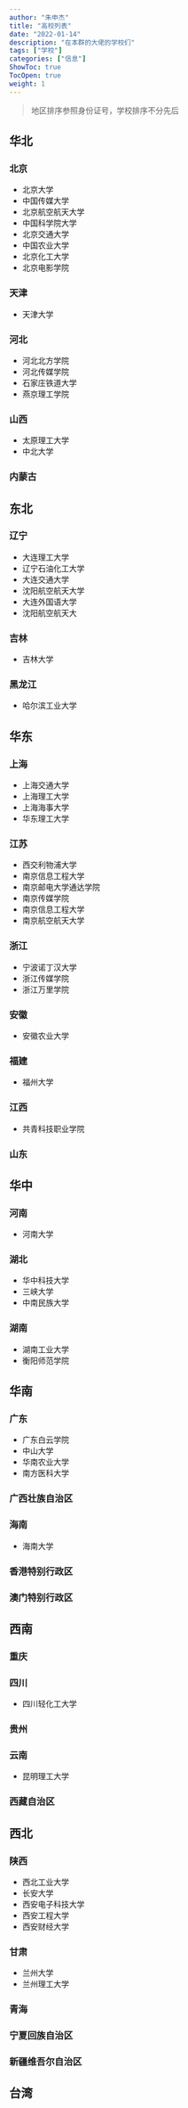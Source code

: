 ```yaml
---
author: "朱申杰"
title: "高校列表"
date: "2022-01-14"
description: "在本群的大佬的学校们"
tags: ["学校"]
categories: ["信息"]
ShowToc: true
TocOpen: true
weight: 1
---
```


> 地区排序参照身份证号，学校排序不分先后

<!--more-->

## 华北

### 北京

- 北京大学
- 中国传媒大学
- 北京航空航天大学
- 中国科学院大学
- 北京交通大学
- 中国农业大学
- 北京化工大学
- 北京电影学院

### 天津

- 天津大学

### 河北

- 河北北方学院
- 河北传媒学院
- 石家庄铁道大学
- 燕京理工学院

### 山西

- 太原理工大学
- 中北大学

### 内蒙古

## 东北

### 辽宁

- 大连理工大学
- 辽宁石油化工大学
- 大连交通大学
- 沈阳航空航天大学
- 大连外国语大学
- 沈阳航空航天大

### 吉林

- 吉林大学

### 黑龙江

- 哈尔滨工业大学

## 华东

### 上海

- 上海交通大学
- 上海理工大学
- 上海海事大学
- 华东理工大学

### 江苏

- 西交利物浦大学
- 南京信息工程大学
- 南京邮电大学通达学院
- 南京传媒学院
- 南京信息工程大学
- 南京航空航天大学

### 浙江

- 宁波诺丁汉大学
- 浙江传媒学院
- 浙江万里学院

### 安徽

- 安徽农业大学

### 福建

- 福州大学

### 江西

- 共青科技职业学院

### 山东

## 华中

### 河南

- 河南大学

### 湖北

- 华中科技大学
- 三峡大学
- 中南民族大学

### 湖南

- 湖南工业大学
- 衡阳师范学院

## 华南

### 广东

- 广东白云学院
- 中山大学
- 华南农业大学
- 南方医科大学

### 广西壮族自治区

### 海南

- 海南大学

### 香港特别行政区

### 澳门特别行政区

## 西南

### 重庆

### 四川

- 四川轻化工大学

### 贵州

### 云南

- 昆明理工大学

### 西藏自治区

## 西北

### 陕西

- 西北工业大学
- 长安大学
- 西安电子科技大学
- 西安工程大学
- 西安财经大学

### 甘肃

- 兰州大学
- 兰州理工大学

### 青海

### 宁夏回族自治区

### 新疆维吾尔自治区

## 台湾


